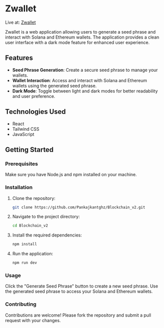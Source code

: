 # Zwallet

Live at: [Zwallet](https://blockchain-v2.vercel.app/)

Zwallet is a web application allowing users to generate a seed phrase and interact with Solana and Ethereum wallets. The application provides a clean user interface with a dark mode feature for enhanced user experience.

## Features

- **Seed Phrase Generation**: Create a secure seed phrase to manage your wallets.
- **Wallet Interaction**: Access and interact with Solana and Ethereum wallets using the generated seed phrase.
- **Dark Mode**: Toggle between light and dark modes for better readability and user preference.

## Technologies Used

- React
- Tailwind CSS
- JavaScript

## Getting Started

### Prerequisites

Make sure you have Node.js and npm installed on your machine.

### Installation

1. Clone the repository:
   ```bash
   git clone https://github.com/Pankajkantghz/Blockchain_v2.git
2. Navigate to the project directory:
    ```bash
    cd Blockchain_v2
3. Install the required dependencies:
   ```bash
   npm install
5. Run the application:
   ```bash
   npm run dev

### Usage

   Click the "Generate Seed Phrase" button to create a new seed phrase.
   Use the generated seed phrase to access your Solana and Ethereum wallets.
### Contributing
   Contributions are welcome! Please fork the repository and submit a pull request with your changes.
